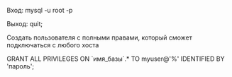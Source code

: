 

Вход: mysql -u root -p

Выход: quit;



Создать пользователя с полными правами, который сможет подключаться с любого хоста

GRANT ALL PRIVILEGES ON \`имя\_базы\`.\* TO myuser@'%' IDENTIFIED BY 'пароль';

